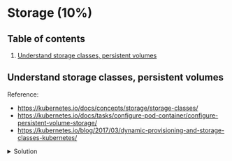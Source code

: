 # Storage (10%)

## Table of contents
1. [Understand storage classes, persistent volumes](#understand-storage-classes-persistent-volumes)

## Understand storage classes, persistent volumes
Reference: 
- https://kubernetes.io/docs/concepts/storage/storage-classes/
- https://kubernetes.io/docs/tasks/configure-pod-container/configure-persistent-volume-storage/
- https://kubernetes.io/blog/2017/03/dynamic-provisioning-and-storage-classes-kubernetes/

<details>
<summary>Solution</summary>

![Persistent storage objects](/img/4-persistent-storage-objects.png "Persistent storage objects")
Source: https://www.youtube.com/watch?v=_qfSzrPn9Cs

### `StorageClass`
A storage class provides a way for administrator to describe the "classes" of storage they offer. Different classes might map to different quality-of-service levels, backup policies or to arbitrary policies determined by the cluster administrators. This concept is something called "profiles" in other storage systems.

Basically a `StorageClass` is a way for cluster administrator to configure metadata useful for external storage provider to configure the underlying persistent volume dynamically. 

When a `PersistentVolume` is created from a `PersistentVolumeClaim` that sets a specific `StorageClass`, the `PersistentVolume` will be dynamically provisioned based on the details from the `StorageClass`.

Lets say we configure a `StorageClass` with the following configuration:
```yaml
apiVersion: storage.k8s.io/v1
kind: StorageClass
metadata:
  name: standard
provisioner: kubernetes.io/aws-ebs
parameters:
  type: gp2
reclaimPolicy: Retain
allowVolumeExpansion: true
mountOptions:
  - debug
volumeBindingMode: Immediate
```

Note that:
- The `provisioner` field sets which external storage service will be provisioning the storage
- The `parameters` object defines metadata used by the external storage service to correctly provision a volume.
- `reclaimPolicy` defines what happens when the `PersistentVolumeClaim` is deleted. 
  - The default reclaim policy is `Delete`. If `PersistentVolumeClaim` is deleted, the `PersistentVolume` will also be deleted.
  - The automatic behavior might be inappropriate if the volume contains precious data. In such cases, it's more appropriate to use `Retain` policy. 
  - When set to `Retain`, if the `PersistentVolumeClaim` is deleted, the `PersistentVolume` will not be deleted. Instead, it is moved to the Released phase, where all of its data can be manually recovered.
- `allowVolumeExpansion` is a feature to allow users to resize the volume by editing the corresponding `PersistentVolumeClaim`. It only allows it to grow, not to shrink it.
- `volumeBindingMode` fiend control when the dynamic provisioning should occour.
  - The default value is `Immediate`. When set to `Immediate`, the volume binding and dynamic provisioning occurs once the `PersistentVolumeClaim` is created. 
  - For storage backends that are topology-constrained and not globally accessible from all Nodes in the cluster, `PersistentVolume` will be bound or provisioned without knowledge of the Pod's scheduling requirements. This may result in unschedulable Pods.
  - A cluster administrator can address this issue by set `volumeBindingMode` to `WaitForFirstConsumer`, which will delay the binding and provisioning of a `PersistentVolume` until a Pod using the `PersistentVolumeClaim` is created.


### `PersistentVolume`

A `PersistentVolume` is a piece of storage in the cluster that has been provisioned by an administrator or dynamically provisioned using `StorageClass`. It is a resource in the cluster just like a node is a cluster resource. `PersistentVolume` have a lifecycle independent of any individual Pod that uses the PV.  
When a user creates a `PersistentVolumeClaim` with a specific amount of storage requested and with a certain access modes, a control loop in the master watches for new `PersistentVolumeClaim`s, finds a matching `PersistentVolume` if possible and binds them together. If the `PersistentVolume` was dynamically provisioned for a new `PersistentVolumeClaim`, the loop will always bind that `PersistentVolume` to the `PersistentVolumeClaim`.  
The user will always get at lest what they asked for, but the volume may be in excess of what was requested. Once bound, `PersistentVolumeClaim` binds are exclusive, regardless of how they were bound. 

Consider the following `PersistentVolume`:
```yaml
apiVersion: v1
kind: PersistentVolume
metadata:
  name: pv0003
spec:
  capacity:
    storage: 5Gi
  volumeMode: Filesystem
  accessModes:
    - ReadWriteOnce
  persistentVolumeReclaimPolicy: Recycle
  storageClassName: slow
  mountOptions:
    - hard
    - nfsvers=4.1
  nfs:
    path: /tmp
    server: 172.17.0.2
```

Note that:
- `capacity` defines a specific storage capacity a `PersistentVolume` will have.
- Kubernetes supports two `volumeModes`: `Filesystem` and `Block`
  - `Filesystem`: a volume is mounted into Pods into a directory. If the volume is backed by a block device and the device is empty, Kubernetes creates a filesystem on the device before mounting it for the first time.
  - `Block`: to use a volume as a raw block device. Such volume is presented into a Pod as a block device, without any filesystem on it. This mode is useful to provide a Pod the fastest posible way to access a volume, without any filesystem layer between the Pod and the volume. 
- `accessMode`
  - `ReadWriteOnce` (RWO) - the volume can be mounted as read-write by a single node, but it still can allow multiple pods to access the volume when pods are running on the same node.
  - `ReadOnlyMany` (ROX) - the volume can be mounted as read-only by many nodes.
  - `ReadWriteMany` (RWX) - the volume can be mounted as read-write by many nodes.
  - `ReadWriteOncePod` (RWOP) - the volume can be mounted as read-write by a single Pod. You can use it to ensure one Pod across the whole cluster can read that `PersistentVolumeClaim` or write to it.
  - `persistentVolumeReclaimPolicy`:
    - `Retain` - the volume is retained after the PVC no longer exists. Safer option.
    - `Recycle` - it runs a script to clear the contents (`rm -rf /thevolume/*`) (this option should be avoided)
    - `Delete` - the volume and associated storrage assest such as any external resources (AWS EBS, CCE PD, Azure Disk) is deleted.


</details>